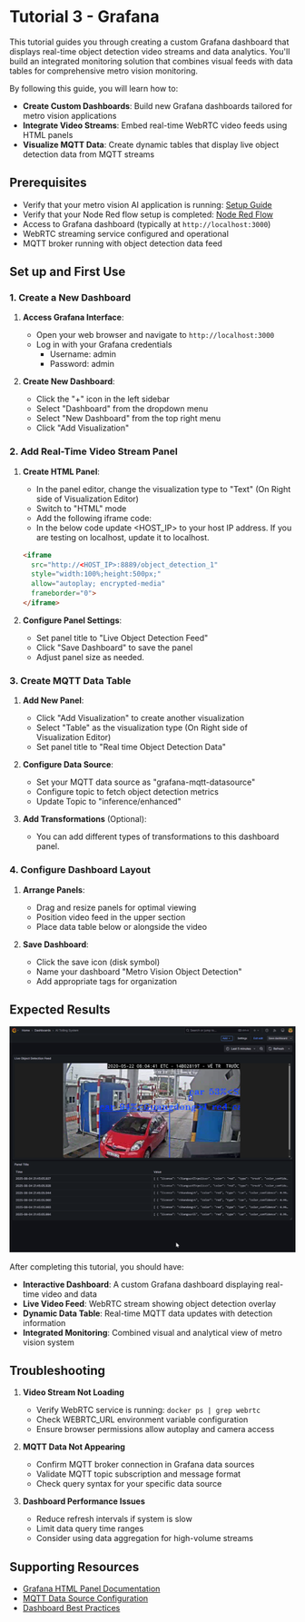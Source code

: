 # Tutorial 3 - Grafana

<!--
**Sample Description**: Learn how to create custom Grafana dashboards that integrate real-time video streams and MQTT data visualization for metro vision AI applications.
-->
This tutorial guides you through creating a custom Grafana dashboard that displays real-time object detection video streams and data analytics. You'll build an integrated monitoring solution that combines visual feeds with data tables for comprehensive metro vision monitoring.

<!--
**What You Can Do**: Highlight the developer workflows supported by the guide.
-->
By following this guide, you will learn how to:
- **Create Custom Dashboards**: Build new Grafana dashboards tailored for metro vision applications
- **Integrate Video Streams**: Embed real-time WebRTC video feeds using HTML panels
- **Visualize MQTT Data**: Create dynamic tables that display live object detection data from MQTT streams

## Prerequisites

- Verify that your metro vision AI application is running: [Setup Guide](./tutorial-1.md)
- Verify that your Node Red flow setup is completed: [Node Red Flow](./tutorial-2.md)
- Access to Grafana dashboard (typically at `http://localhost:3000`)
- WebRTC streaming service configured and operational
- MQTT broker running with object detection data feed

## Set up and First Use

### 1. **Create a New Dashboard**

1. **Access Grafana Interface**:
   - Open your web browser and navigate to `http://localhost:3000`
   - Log in with your Grafana credentials
      - Username: admin
      - Password: admin

2. **Create New Dashboard**:
   - Click the "+" icon in the left sidebar
   - Select "Dashboard" from the dropdown menu
   - Select "New Dashboard" from the top right menu
   - Click "Add Visualization"

### 2. **Add Real-Time Video Stream Panel**

1. **Create HTML Panel**:
   - In the panel editor, change the visualization type to "Text" (On Right side of Visualization Editor)
   - Switch to "HTML" mode
   - Add the following iframe code:
   - In the below code update <HOST_IP> to your host IP address. If you are testing on localhost, update it to localhost.

   ```html
   <iframe 
     src="http://<HOST_IP>:8889/object_detection_1" 
     style="width:100%;height:500px;" 
     allow="autoplay; encrypted-media"
     frameborder="0">
   </iframe>
   ```

2. **Configure Panel Settings**:
   - Set panel title to "Live Object Detection Feed"
   - Click "Save Dashboard" to save the panel
   - Adjust panel size as needed.


### 3. **Create MQTT Data Table**

1. **Add New Panel**:
   - Click "Add Visualization" to create another visualization
   - Select "Table" as the visualization type (On Right side of Visualization Editor)
   - Set panel title to "Real time Object Detection Data"

2. **Configure Data Source**:
   - Set your MQTT data source as "grafana-mqtt-datasource"
   - Configure topic to fetch object detection metrics
   - Update Topic to "inference/enhanced"

3. **Add Transformations** (Optional):
   - You can add different types of transformations to this dashboard panel. 


### 4. **Configure Dashboard Layout**

1. **Arrange Panels**:
   - Drag and resize panels for optimal viewing
   - Position video feed in the upper section
   - Place data table below or alongside the video

2. **Save Dashboard**:
   - Click the save icon (disk symbol)
   - Name your dashboard "Metro Vision Object Detection"
   - Add appropriate tags for organization

## Expected Results

![Grafana Visualization](images/grafana-visualization.png)

After completing this tutorial, you should have:

- **Interactive Dashboard**: A custom Grafana dashboard displaying real-time video and data
- **Live Video Feed**: WebRTC stream showing object detection overlay
- **Dynamic Data Table**: Real-time MQTT data updates with detection information
- **Integrated Monitoring**: Combined visual and analytical view of metro vision system

## Troubleshooting

1. **Video Stream Not Loading**
   - Verify WebRTC service is running: `docker ps | grep webrtc`
   - Check WEBRTC_URL environment variable configuration
   - Ensure browser permissions allow autoplay and camera access

2. **MQTT Data Not Appearing**
   - Confirm MQTT broker connection in Grafana data sources
   - Validate MQTT topic subscription and message format
   - Check query syntax for your specific data source

3. **Dashboard Performance Issues**
   - Reduce refresh intervals if system is slow
   - Limit data query time ranges
   - Consider using data aggregation for high-volume streams

## Supporting Resources

- [Grafana HTML Panel Documentation](https://grafana.com/docs/grafana/latest/panels/visualizations/text/)
- [MQTT Data Source Configuration](https://grafana.com/docs/grafana/latest/datasources/)
- [Dashboard Best Practices](https://grafana.com/docs/grafana/latest/best-practices/)
